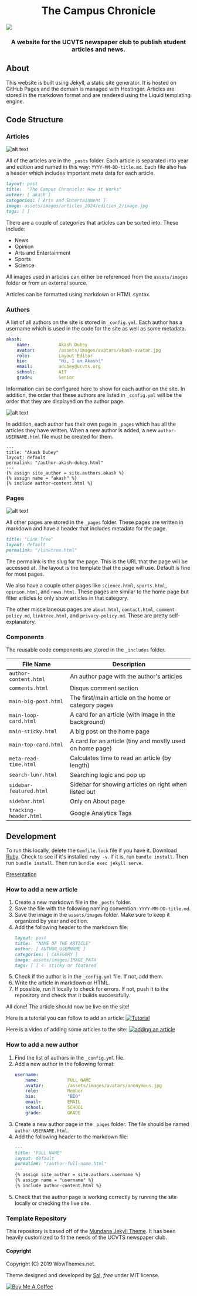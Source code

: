 <h1 style="text-align: center;">The Campus Chronicle</h1>

<img src="front_page.png" style="text-align: center;">

<h3 style="text-align: center; text-weight: strong;">A website for the UCVTS newspaper club to publish student articles and news.</h3>

## About
This website is built using Jekyll, a static site generator. It is hosted on GitHub Pages and the domain is managed with Hostinger. Articles are stored in the markdown format and are rendered using the Liquid templating engine. 

## Code Structure
### Articles
![alt text](article_page.png)

All of the articles are in the `_posts` folder. Each article is separated into year and edition and named in this way: `YYYY-MM-DD-title.md`. Each file also has a header which includes important meta data for each article.

```markdown
layout: post
title:  "The Campus Chronicle: How it Works"
author: [ akash ]
categories: [ Arts and Entertainment ]
image: assets/images/articles_2024/edition_2/image.jpg
tags: [ ]
```

There are a couple of categories that articles can be sorted into. These include:
- News
- Opinion
- Arts and Entertainment
- Sports
- Science

All images used in articles can either be referenced from the `assets/images` folder or from an external source.

Articles can be formatted using markdown or HTML syntax. 

### Authors
A list of all authors on the site is stored in `_config.yml`. Each author has a username which is used in the code for the site as well as some metadata.

```yaml
akash:
    name:           Akash Dubey
    avatar:         /assets/images/avatars/akash-avatar.jpg
    role:           Layout Editor
    bio:            "Hi, I am Akash!"
    email:          adubey@ucvts.org
    school:         AIT
    grade:          Senior
```

Information can be configured here to show for each author on the site. In addition, the order that these authors are listed in `_config.yml` will be the order that they are displayed on the author page. 


![alt text](author_page.png)

In addition, each author has their own page in `_pages` which has all the articles they have written. When a new author is added, a new `author-USERNAME.html` file must be created for them. 

```liquid
---
title: "Akash Dubey"
layout: default
permalink: "/author-akash-dubey.html"
---
{% assign site_author = site.authors.akash %}
{% assign name = "akash" %}
{% include author-content.html %}
```

### Pages
![alt text](science_page.png)

All other pages are stored in the `_pages` folder. These pages are written in markdown and have a header that includes metadata for the page. 

```markdown
title: "Link Tree"
layout: default
permalink: "/linktree.html"
```

The permalink is the slug for the page. This is the URL that the page will be accessed at. The layout is the template that the page will use. Default is fine for most pages.

We also have a couple other pages like `science.html`, `sports.html`, `opinion.html`, and `news.html`. These pages are similar to the home page but filter articles to only show articles in that category.

The other miscellaneous pages are `about.html`, `contact.html`, `comment-policy.md`, `linktree.html`, and `privacy-policy.md`. These are pretty self-explanatory.

### Components
The reusable code components are stored in the `_includes` folder. 

<!-- Create a table with file name and description -->
| File Name | Description |
| --- | --- |
| `author-content.html` | An author page with the author's articles |
| `comments.html` | Disqus comment section |
| `main-big-post.html` | The first/main article on the home or category pages |
| `main-loop-card.html` | A card for an article (with image in the background) |
| `main-sticky.html` | A big post on the home page |
| `main-top-card.html` | A card for an article (tiny and mostly used on home page) |
| `meta-read-time.html` | Calculates time to read an article (by length) |
| `search-lunr.html` | Searching logic and pop up |
| `sidebar-featured.html` | Sidebar for showing articles on right when listed out |
| `sidebar.html` | Only on About page |
| `tracking-header.html` | Google Analytics Tags |

## Development

To run this locally, delete the `Gemfile.lock` file if you have it. Download [Ruby](https://www.ruby-lang.org/en/downloads/). Check to see if it's installed `ruby -v`. If it is, run `bundle install`. Then run `bundle install`. Then run `bundle exec jekyll serve`. 

[Presentation](https://docs.google.com/presentation/d/1Uj1Jz08X1kLRDBc6Jj9cB4_aVqu3sj2PSrBlm5MK_Y8/edit?usp=sharing)

### How to add a new article
1. Create a new markdown file in the `_posts` folder.
2. Save the file with the following naming convention: `YYYY-MM-DD-title.md`.
3. Save the image in the `assets/images` folder. Make sure to keep it organized by year and edition.
4. Add the following header to the markdown file:
    ```markdown
    layout: post
    title:  "NAME OF THE ARTICLE"
    author: [ AUTHOR_USERNAME ]
    categories: [ CAREGORY ]
    image: assets/images/IMAGE_PATH
    tags: [ ] <- sticky or featured
    ```
5. Check if the author is in the `_config.yml` file. If not, add them.
6. Write the article in markdown or HTML.
7. If possible, run it locally to check for errors. If not, push it to the repository and check that it builds successfully.

All done! The article should now be live on the site!

Here is a tutorial you can follow to add an article: 
[![Tutorial](https://img.youtube.com/vi/ugQ5J05kNYg/0.jpg)](https://www.youtube.com/watch?v=ugQ5J05kNYg)

Here is a video of adding some articles to the site: 
[![adding an article](https://img.youtube.com/vi/L5-R9Mai1Yc/0.jpg)](https://www.youtube.com/watch?v=L5-R9Mai1Yc)

### How to add a new author
1. Find the list of authors in the `_config.yml` file.
2. Add a new author in the following format:
    ```yaml
    username:
        name:           FULL NAME
        avatar:         /assets/images/avatars/anonymous.jpg
        role:           Member
        bio:            "BIO"
        email:          EMAIL
        school:         SCHOOL
        grade:          GRADE
    ```
3. Create a new author page in the `_pages` folder. The file should be named `author-USERNAME.html`.
4. Add the following header to the markdown file:
    ```markdown
    ---
    title: "FULL NAME"
    layout: default
    permalink: "/author-full-name.html"
    ---
    {% assign site_author = site.authors.username %}
    {% assign name = "username" %}
    {% include author-content.html %}
    ```
5. Check that the author page is working correctly by running the site locally or checking the live site.

### Template Repository
This repository is based off of the [Mundana Jekyll Theme](https://wowthemesnet.github.io/mundana-theme-jekyll/). It has been heavily customized to fit the needs of the UCVTS newspaper club.

#### Copyright

Copyright (C) 2019 WowThemes.net.

Theme designed and developed by [Sal](https://www.wowthemes.net), *free* under MIT license. 

<a href="https://www.wowthemes.net/donate/" target="_blank"><img src="https://www.buymeacoffee.com/assets/img/custom_images/orange_img.png" alt="Buy Me A Coffee" style="height: auto !important;width: auto !important;" ></a>

